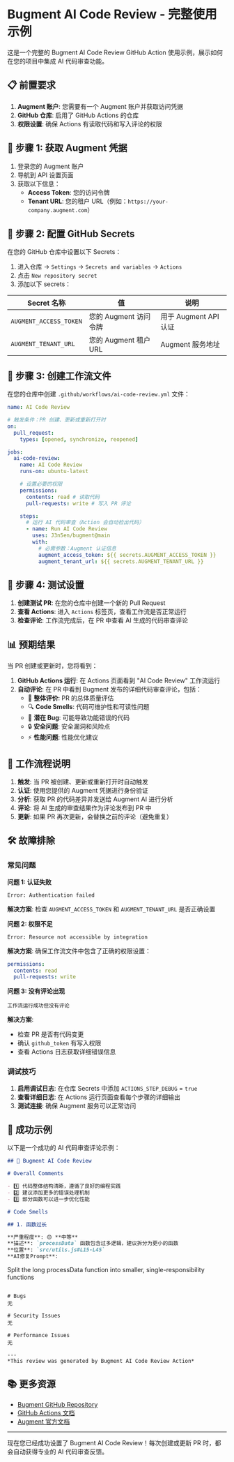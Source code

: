 # Bugment AI Code Review - 完整使用示例

这是一个完整的 Bugment AI Code Review GitHub Action 使用示例，展示如何在您的项目中集成 AI 代码审查功能。

## 📋 前置要求

1. **Augment 账户**: 您需要有一个 Augment 账户并获取访问凭据
2. **GitHub 仓库**: 启用了 GitHub Actions 的仓库
3. **权限设置**: 确保 Actions 有读取代码和写入评论的权限

## 🔧 步骤 1: 获取 Augment 凭据

1. 登录您的 Augment 账户
2. 导航到 API 设置页面
3. 获取以下信息：
   - **Access Token**: 您的访问令牌
   - **Tenant URL**: 您的租户 URL（例如：`https://your-company.augment.com`）

## 🔐 步骤 2: 配置 GitHub Secrets

在您的 GitHub 仓库中设置以下 Secrets：

1. 进入仓库 → `Settings` → `Secrets and variables` → `Actions`
2. 点击 `New repository secret`
3. 添加以下 secrets：

| Secret 名称            | 值                    | 说明                  |
| ---------------------- | --------------------- | --------------------- |
| `AUGMENT_ACCESS_TOKEN` | 您的 Augment 访问令牌 | 用于 Augment API 认证 |
| `AUGMENT_TENANT_URL`   | 您的 Augment 租户 URL | Augment 服务地址      |

## 📝 步骤 3: 创建工作流文件

在您的仓库中创建 `.github/workflows/ai-code-review.yml` 文件：

```yaml
name: AI Code Review

# 触发条件：PR 创建、更新或重新打开时
on:
  pull_request:
    types: [opened, synchronize, reopened]

jobs:
  ai-code-review:
    name: AI Code Review
    runs-on: ubuntu-latest

    # 设置必要的权限
    permissions:
      contents: read # 读取代码
      pull-requests: write # 写入 PR 评论

    steps:
      # 运行 AI 代码审查（Action 会自动检出代码）
      - name: Run AI Code Review
        uses: J3n5en/bugment@main
        with:
          # 必需参数：Augment 认证信息
          augment_access_token: ${{ secrets.AUGMENT_ACCESS_TOKEN }}
          augment_tenant_url: ${{ secrets.AUGMENT_TENANT_URL }}
```

## 🎯 步骤 4: 测试设置

1. **创建测试 PR**: 在您的仓库中创建一个新的 Pull Request
2. **查看 Actions**: 进入 `Actions` 标签页，查看工作流是否正常运行
3. **检查评论**: 工作流完成后，在 PR 中查看 AI 生成的代码审查评论

## 📊 预期结果

当 PR 创建或更新时，您将看到：

1. **GitHub Actions 运行**: 在 Actions 页面看到 "AI Code Review" 工作流运行
2. **自动评论**: 在 PR 中看到 Bugment 发布的详细代码审查评论，包括：
   - 📝 **整体评价**: PR 的总体质量评估
   - 🔍 **Code Smells**: 代码可维护性和可读性问题
   - 🐛 **潜在 Bug**: 可能导致功能错误的代码
   - 🔒 **安全问题**: 安全漏洞和风险点
   - ⚡ **性能问题**: 性能优化建议

## 🔄 工作流程说明

1. **触发**: 当 PR 被创建、更新或重新打开时自动触发
2. **认证**: 使用您提供的 Augment 凭据进行身份验证
3. **分析**: 获取 PR 的代码差异并发送给 Augment AI 进行分析
4. **评论**: 将 AI 生成的审查结果作为评论发布到 PR 中
5. **更新**: 如果 PR 再次更新，会替换之前的评论（避免重复）

## 🛠️ 故障排除

### 常见问题

**问题 1: 认证失败**

```
Error: Authentication failed
```

**解决方案**: 检查 `AUGMENT_ACCESS_TOKEN` 和 `AUGMENT_TENANT_URL` 是否正确设置

**问题 2: 权限不足**

```
Error: Resource not accessible by integration
```

**解决方案**: 确保工作流文件中包含了正确的权限设置：

```yaml
permissions:
  contents: read
  pull-requests: write
```

**问题 3: 没有评论出现**

```
工作流运行成功但没有评论
```

**解决方案**:

- 检查 PR 是否有代码变更
- 确认 `github_token` 有写入权限
- 查看 Actions 日志获取详细错误信息

### 调试技巧

1. **启用调试日志**: 在仓库 Secrets 中添加 `ACTIONS_STEP_DEBUG` = `true`
2. **查看详细日志**: 在 Actions 运行页面查看每个步骤的详细输出
3. **测试连接**: 确保 Augment 服务可以正常访问

## 🎉 成功示例

以下是一个成功的 AI 代码审查评论示例：

```markdown
## 🤖 Bugment AI Code Review

# Overall Comments

- 1️⃣ 代码整体结构清晰，遵循了良好的编程实践
- 2️⃣ 建议添加更多的错误处理机制
- 3️⃣ 部分函数可以进一步优化性能

# Code Smells

## 1. 函数过长

**严重程度**: 🟡 **中等**
**描述**: `processData` 函数包含过多逻辑，建议拆分为更小的函数
**位置**: `src/utils.js#L15-L45`
**AI修复Prompt**:
```

Split the long processData function into smaller, single-responsibility functions

```

# Bugs
无

# Security Issues
无

# Performance Issues
无

---
*This review was generated by Bugment AI Code Review Action*
```

## 📚 更多资源

- [Bugment GitHub Repository](https://github.com/J3n5en/bugment)
- [GitHub Actions 文档](https://docs.github.com/en/actions)
- [Augment 官方文档](https://augment.com/docs)

---

现在您已经成功设置了 Bugment AI Code Review！每次创建或更新 PR 时，都会自动获得专业的 AI 代码审查反馈。
